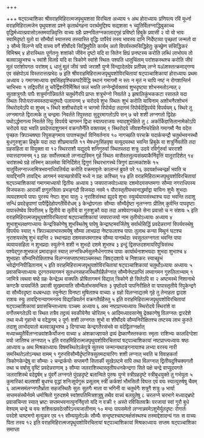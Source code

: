 +++

+++
षट्पञ्चाशिका श्रीवराहमिहिरात्मजपृथुयशसा विरचिता अध्याय १ अथ होराध्यायः
प्रणिपत्य रविं मूर्ध्ना वराहमिहिरात्मजेन पृथुयशसा प्रश्ने
कृतार्थगहना परार्थमुद्दिश्य सद्यशसा १
च्युतिर्विलग्नाद्धिबुकाच्च
वृद्धिर्मध्यात्प्रवासोऽस्तमयान्निवृत्तिः
वाच्यः ग्रहैः प्रश्नविलग्नकालाद्गृहं प्रविष्टो हिबुके प्रवासी २ यो यो
भावः स्वामिदृष्टो युतो वा सौम्यैर्वा स्यात्तस्य तस्यास्ति वृद्धिः
पापैरेवं तस्य भावस्य दानि निर्देष्टव्या पृच्छतां जन्मतो वा ३ सौम्ये
विलग्ने यदि वास्य वर्गे शीर्षोदये सिद्धिमुपैति कार्यम् अतो
विपर्यस्तमसिद्धिहेतुः कृच्छ्रेण संसिद्धिकरं विमिश्रम् ४
होरास्थितः पूर्णतनुः शशांको जीवेन दृष्टो यदि वा सितेन क्षिप्रं
प्रनष्टस्य करोति लब्धिं लाभोपय तो बलवाञ्छुभश्च ५ स्वांशे
विलग्रे यदि वा त्रिकोणे स्वांशे स्थितः पश्यति धातुचिंताम् परांशकस्थश्च
करोति जीवं मूलं परांशोपगतः परांशम् ६ धातुं मूलं जीवं त्रयो जराशौ
युग्मे विन्द्यादेतदेव प्रतीपम् लग्ने यॐशस्तत्क्रमाद्गण्य एव
संक्षेपोऽयं विस्तरात्तत्प्रभेदः ७ इति
श्रीवराहमिहिरात्मजपृथुयशोविरचितायां
षट्पञ्चाशिकायां होराध्यायः प्रथमः अध्याय २ गमागमाध्यायः
वृषसिंहवृश्चिकघटैर्विद्धि स्थानं
गमागमौ न स्तः न मृतं न चापि नष्टं न रोगशान्तिर्न चाभिभवः १
तद्विपरीतं तु चरैर्द्विशरीरैर्मिश्रितं फलं भवति
लग्नेन्द्वोर्वक्तव्यं
शुभदृष्ट्या शोभनमतोऽन्यत् २ सुतशत्रुगतैः पापैः
शत्रुर्मार्गान्निवर्तते चतुर्थगैरपि प्राप्तः
शत्रुर्भग्नो निवर्तते ३ झषालिकुंभककटा रसातले यदा
स्थितः रिपोःपराजयस्तदाचतुष्पदैः पलायनम् ४ चरोदये शुभः स्थितः शुभं करोति
यायिनाम् अशोभनैरशोभनं स्थिरोदयेऽपि वा शुभम् ५ स्थिरे शशीचरोदये न चागमो
रिपोर्यदा तदागमं रिपोर्वदेद्विपर्यये विपर्ययम् ६ स्थिरे तु लग्नमागते
द्विरात्मके तु चन्द्रमाः निवर्तते रिपुस्तदा सुदूरमागतोऽपि सन् ७
चरे शशी लग्नगतो द्विदेहः पथोऽर्द्धमागत्य निवर्तते रिपुः विपर्यये
चागमनं द्विधा स्यात्पराजयः स्यादशुभेक्षिते तु ८
अर्कार्किज्ञसितानामेकोऽपि चरोदये यदा भवति
प्रवदेत्तदाशुगमनं वक्रगतैर्नेति वक्तव्यम् ९ स्थिरोदये
जीवशनैश्चरेक्षिते गमागमौ नैव वदेत्त पृच्छतः
त्रिपञ्चषष्ठा रिपुसङ्गमाय पापाश्चतुर्था
विनिवर्तनाय १० नागच्छति परचक्रे यदार्कचन्द्रौ
चतुर्थभवनस्थौ बुधगुरुशुक्रा हिबुके यदा तदा शीघ्रमायाति ११
मेषधनुःसिंहवृषा यत्युदयस्था भवन्ति हिबुके वा शत्रुर्निवर्तति
तदा ग्रहसहिता वा वियुक्ता वा १२ स्थिरराशौ यद्युदये शनिगुरुर्वा
स्थितस्तदा शत्रुः उदये रविर्गुरुर्वा चरराशौ स्यात्तदागमनम्
१३ ग्रहः सर्वोत्तमबलो लग्नाद्यस्मिन् गृहे स्थितः
मासैस्तत्तुल्यसंख्याकैर्निवृत्तिं
यातुरादिशेत् १४ चरांशस्थे ग्रहे तस्मिन् कालमेवा विनिर्दिशेत् द्विगुणं
स्थिरभागस्थे त्रिगुणं ह्यात्मकांशके १५
यातुर्विलग्नाज्जामित्रभवनाधिपतिर्यदा
करोति वक्रमावृत्तेः कालान्तं ब्रुवते परे १६ उदयर्क्षाच्चन्द्रर्क्षं भवति
च यावद्दिनानि तावद्भिः आगमनं स्याच्छत्रोर्यदि मध्ये न ग्रहः कश्चित् १७
इति वराहमिहिरात्मजपृथुयशोविरचितायां षट्पञ्चाशिकायां गमागमाध्यायो
द्वितीयः अध्याय ३ जयपराजयोऽध्यायः दशमोदयसप्तमगाः सौम्या
नगराधिपस्य विजयकराः आरार्की ज्ञगुरुसिताः प्रभङ्गदौ
विजयदा नवमे १ पौरास्तृतीयभवनाद्धर्माद्वा यायिनः शुभैः शुभदाः
व्ययदशमाये पापाः पुरस्य नेष्टाः शुभा यातुः २ नृराशिसंस्था
ह्युदये शुभाः स्युर्व्ययायसंस्थाश्च यदा भवन्ति तदाशु
सन्धिं प्रवदेन्नृपाणां पापैर्द्विदेहोपगतैर्विरोधम् ३
केन्द्रोपगताः सौम्याः सौम्यैर्दृष्टा नृलग्नगाः प्रीतिम्
कुर्वन्ति पापदृष्टाः पापास्तेष्वेव विपरीतम् ४ द्वितीये वा तृतीये वा
गुरुशुक्रौ यदा तदा अश्वेवागच्छते सेना प्रवासो च न संशयः ५ इति
वराहमिहिरात्मजपृथुयशोविरचितायां षट्पञ्चाशिकायां जयपराजयो नाम
तृतीयोऽध्यायः अध्याय ४ शुभाशुभलक्षणाध्यायः केन्द्रत्रिकोणेषु
शुभस्थितेषु पापेषु केन्द्राष्टमवर्जितेषु सर्वार्थसिद्धिं
प्रवदेन्नराणां विपर्यवस्थेषु विपर्ययः स्यात् १ त्रिपञ्चलाभास्तमयेषु
सौम्या लाभप्रदा नेष्टफलाश्च पापाः तुलाथ कन्या मिथुनं घटश्च
नृराशयस्तेषु शुभं वदन्ति २ स्थानप्रदा दशमसप्तमगाश्च सौम्या
पानार्थदाः स्वसुतलग्नगता भवन्ति पापा व्ययायसहिता न शुभप्रदाः
स्युर्लग्ने शशी न शुभदो दशमे शुभश्च ३ इन्दुं द्विसप्तदशमायरिपुत्रिसंस्थ
पश्येद्गुरुःशुभफलं प्रमादाकृतं स्यात् लग्नत्रिधर्मसुतनैर्धनगाश्च पापाः
कार्यार्थनाशभयदाः शुभदा शुभाश्च ४ शुभग्रहाः सौम्यनिरोक्षिताश्च
विलग्नसप्ताष्टमपञ्चमस्थाः त्रिषट्दशाये च निशाकरः
स्याच्छुभं भवेद्रोगनिपीडितानाम् ५ इति
वराहमिहिरात्मजपृथुयशोविरचितायां
षट्पञ्चाशिकायां चतुर्थोऽध्यायः अध्यायः ५ प्रवासचिन्ताध्यायः
दूरगतस्यागमनं सुतधनसहजस्थितैर्ग्रहैर्लग्नात्
सौम्यैर्नष्टप्राप्तिं लघ्वागमन गुरुलिताभ्याम् १ जामित्रे त्वथवा
षष्ठे ग्रहः केन्द्रेऽथ वाक्पतिः प्रोषितागमनं विद्यात् त्रिकोणे
ज्ञे सितेऽपि वा २ अष्टमस्थे निशानाथे कण्टकै पायवर्जितैः प्रवासी
सुखमायाति सौम्यैर्लाभसमन्वितः ३ पृष्ठोदये
पापनिरीक्षिते वा पापास्तृतीये रिपुकेन्द्रगे वा
सौम्यैरदृष्टा वधबन्धदाः स्युर्नष्टा विनष्टा मुषिताश्च वाच्याः ४ ग्रहो
विलग्नाद्यतमे गृहे तु तेनाहता द्वादश राशयः स्युः
तावद्दिनान्यागमनस्य विद्यान्निवर्तनं
वक्रगतैर्ग्रहैस्तु ५ इति वराहमिहिरात्मजपृथुयशोविरचितायां षट्पञ्चाशिकायां
प्रवासचिन्ताध्यायः पञ्चमः अध्याय ६ अथ नष्टप्राप्त्यध्यायः स्थिरोदये
स्थिरांशे वा वर्गोत्तमगतेऽपि वा स्थित तत्रैव तद्द्रव्यं
स्वकीयेनैव चोरितम् १ आदिमध्यावसानेषु द्रेक्काणेषु विलग्नतः
द्वारदेशे तथा मध्ये गृहान्ते च वदेद्धनम् २ पूर्णः शशी लग्नगतः शुभो वा
शीर्षोदये सौम्यनिरीक्षितश्च तष्टस्य लाभ कुरुते तदाशु लाभोदयातो
बलवाञ्छुभश्च ३ दिग्वाच्या केन्द्रगतैरसंभवे वा
वदेद्विलग्नर्क्षात्
मध्याच्च्युतैर्विलग्नान्नवांशकैर्योजना
वाच्या ४ अंशकाज्ज्ञायते द्रव्यं द्रेष्काणैस्तस्कराः स्मृताः
राशिभ्यः कालदिग्देशा वयो जातिश्च लग्नपात् ५ इति
वराहमिहिरात्मजपृथुयशोविरचितायां
षट्पञ्चाशिकायां नष्टप्राप्त्यध्यायः षष्ठः आध्याय ७
अथ मिश्रकाध्यायः विषमस्थितेऽर्कपुत्रे सुतस्य जन्मान्यथाङ्गनायाश्च लभ्या
वरस्य नारी समस्थितेऽतोऽन्यथा वामम् १
गुरुरविसौम्यैर्दृष्टस्त्रिसुतमदायारिगः
शशी लग्नात् भवति च विवाहकर्ता त्रिकोणकेन्द्रेषु वा सौम्याः २
चन्द्रार्कयोः सप्तमगौ सितार्की सुखेऽष्टमे वापि
तथा विलग्नात् द्वितीयदुश्चिक्यगतौ तथा च वर्षासु वृष्टिं
प्रवदेन्नराणाम् ३ सौम्या
जलराशिस्थास्तृतीयधनकेन्द्रगाः
सिते पक्षे चन्द्रे वाप्युदयगते जलराशिस्थे वदेद्वर्षम् ४ पुंवर्गे लग्नगते
पुंग्रहदृष्टे बलान्विते पुरुषः युग्मे स्त्रीग्रहदृष्टे स्त्रीबुधयुक्ते
तु गर्भयुता ५ कुमारिकां बालशशी बुधश्च वृद्धां शनिःसूर्यगुरू
प्रसूताम् स्त्रीं कर्कशां भौमसितौ विघत्त एवं वयः
स्यात्पुरुषेषु चैवम् ६ आत्मसमंलग्नगतैर्भ्राता सहजस्थितैः
सुतः सुतगैः माता वा भगिनी वा चतुर्थगैः शत्रुगै शत्रुः ७ भार्या
सप्तमसंस्थैर्नवमे धर्माश्रितो गुरुदशमे स्वांशपतिमित्रशत्रुषु तथैव
वाच्यं बलयुतेषु ८ चरलग्ने चरभागे मध्याद्भ्रष्टे प्रवासचिन्ता
स्यात् भ्रष्टः सप्तमभवनात्पुनर्निवृत्तो यदि न वक्री ९ अस्ते
रविसितवक्रैः परजायां स्वां गुरौ बुधे वेश्याम् चन्द्रे च वयः
शशिवत्प्रवदेत्सौरेऽन्त्यजातीनाम् १० मन्दः पापसमेतो
लग्नान्नवमेऽशुभैर्युतदृष्टः रोगार्तः परदेशे चाष्टमगो मृत्युकर एव ११
सौम्ययुतोऽर्कः सौम्यैः सन्दृष्टश्चाष्टमर्क्षसंस्थश्च
तस्माद्देशादन्यं गतः स वाच्यः पिता तस्य १२ इति
वराहमिहिरात्मजपृथुयशोविरचितायां षट्पञ्चाशिकायां
मिश्रकाध्यायः सप्तमः षट्पञ्चाशिका समाप्ता
